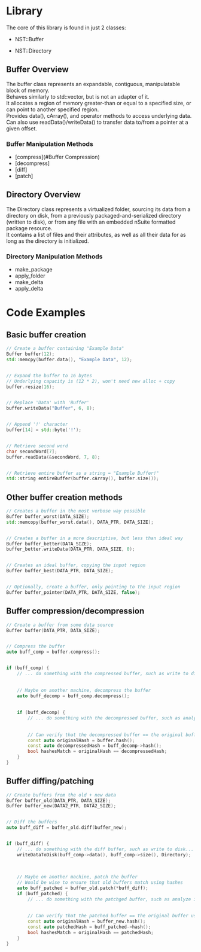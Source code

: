 # Library
The core of this library is found in just 2 classes:
- NST::Buffer  

- NST::Directory  


## Buffer Overview
The buffer class represents an expandable, contiguous, manipulatable block of memory.  
Behaves similarly to std::vector, but is not an adapter of it.  
It allocates a region of memory greater-than or equal to a specified size, or can point to another specified region.  
Provides data(), cArray(), and operator[]() methods to access underlying data. Can also use readData()/writeData() to transfer data to/from a pointer at a given offset.  


### Buffer Manipulation Methods
- [compress](#Buffer Compression)
- [decompress]
- [diff]
- [patch]


## Directory Overview
The Directory class represents a virtualized folder, sourcing its data from a directory on disk, from a previously packaged-and-serialized directory (written to disk), or from any file with an embedded nSuite formatted package resource.  
It contains a list of files and their attributes, as well as all their data for as long as the directory is initialized.  


### Directory Manipulation Methods
- make_package
- apply_folder
- make_delta
- apply_delta


# Code Examples

## Basic buffer creation

```c++
// Create a buffer containing "Example Data"
Buffer buffer(12);
std::memcpy(buffer.data(), "Example Data", 12);


// Expand the buffer to 16 bytes
// Underlying capacity is (12 * 2), won't need new alloc + copy
buffer.resize(16);	


// Replace 'Data' with 'Buffer'
buffer.writeData("Buffer", 6, 8);	


// Append '!' character
buffer[14] = std::byte('!');	


// Retrieve second word
char secondWord[7];
buffer.readData(&secondWord, 7, 8);	


// Retrieve entire buffer as a string = "Example Buffer!"
std::string entireBuffer(buffer.cArray(), buffer.size());
```


## Other buffer creation methods

```c++
// Creates a buffer in the most verbose way possible
Buffer buffer_worst(DATA_SIZE);
std::memcopy(buffer_worst.data(), DATA_PTR, DATA_SIZE);


// Creates a buffer in a more descriptive, but less than ideal way
Buffer buffer_better(DATA_SIZE);
buffer_better.writeData(DATA_PTR, DATA_SIZE, 0);


// Creates an ideal buffer, copying the input region
Buffer buffer_best(DATA_PTR, DATA_SIZE);


// Optionally, create a buffer, only pointing to the input region
Buffer buffer_pointer(DATA_PTR, DATA_SIZE, false);
```


## Buffer compression/decompression

```c++
// Create a buffer from some data source
Buffer buffer(DATA_PTR, DATA_SIZE);


// Compress the buffer
auto buff_comp = buffer.compress();


if (buff_comp) {
	// ... do something with the compressed buffer, such as write to disk...
	
	
	// Maybe on another machine, decompress the buffer
	auto buff_decomp = buff_comp.decompress();
	
	
	if (buff_decomp) {		
		// ... do something with the decompressed buffer, such as analyze it...
	
	
		// Can verify that the decompressed buffer == the original buffer using hashes
		const auto originalHash = buffer.hash();
		const auto decompressedHash = buff_decomp->hash();		
		bool hashesMatch = originalHash == decompressedHash;
	}
}
```


## Buffer diffing/patching

```c++
// Create buffers from the old + new data
Buffer buffer_old(DATA_PTR, DATA_SIZE);
Buffer buffer_new(DATA2_PTR, DATA2_SIZE);


// Diff the buffers
auto buff_diff = buffer_old.diff(buffer_new);


if (buff_diff) {
	// ... do something with the diff buffer, such as write to disk...
	writeDataToDisk(buff_comp->data(), buff_comp->size(), Directory);
	
	
	
	// Maybe on another machine, patch the buffer
	// Would be wise to ensure that old buffers match using hashes
	auto buff_patched = buffer_old.patch(*buff_diff);
	if (buff_patched) {		
		// ... do something with the patchged buffer, such as analyze it...
		
		
		// Can verify that the patched buffer == the original buffer using hashes
		const auto originalHash = buffer_new.hash();
		const auto patchedHash = buff_patched->hash();		
		bool hashesMatch = originalHash == patchedHash;
	}
}
```